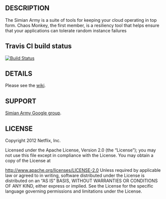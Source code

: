 ## DESCRIPTION

The Simian Army is a suite of tools for keeping your cloud operating in top form.  Chaos Monkey, the first member, is a resiliency tool that
helps ensure that your applications can tolerate random instance failures

## Travis CI build status
[![Build Status](https://travis-ci.org/grammarly/SimianArmy)](https://travis-ci.org/grammarly/SimianArmy.svg)

## DETAILS

Please see the [wiki](https://github.com/Netflix/SimianArmy/wiki).

## SUPPORT

[Simian Army Google group](http://groups.google.com/group/simianarmy-users).

## LICENSE

Copyright 2012 Netflix, Inc.

Licensed under the Apache License, Version 2.0 (the “License”); you may not use this file except in
compliance with the License. You may obtain a copy of the License at

http://www.apache.org/licenses/LICENSE-2.0
Unless required by applicable law or agreed to in writing, software distributed under the License is
distributed on an “AS IS” BASIS, WITHOUT WARRANTIES OR CONDITIONS OF ANY KIND, either express or
implied. See the License for the specific language governing permissions and limitations under the
License.
